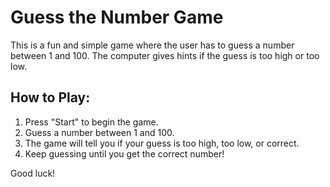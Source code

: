 # Guess the Number Game

This is a fun and simple game where the user has to guess a number between 1 and 100. The computer gives hints if the guess is too high or too low.

## How to Play:
1. Press "Start" to begin the game.
2. Guess a number between 1 and 100.
3. The game will tell you if your guess is too high, too low, or correct.
4. Keep guessing until you get the correct number!

Good luck!

